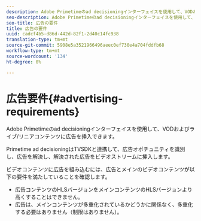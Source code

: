 ```yaml
---
description: Adobe Primetimeのad decisioningインターフェイスを使用して、VODおよびライブ/リニアコンテンツに広告を挿入できます。
seo-description: Adobe Primetimeのad decisioningインターフェイスを使用して、VODおよびライブ/リニアコンテンツに広告を挿入できます。
seo-title: 広告の要件
title: 広告の要件
uuid: cadcf4b5-d86d-442d-82f1-2d40c14fc938
translation-type: tm+mt
source-git-commit: 5908e5a3521966496aeec0ef730e4a704fddfb68
workflow-type: tm+mt
source-wordcount: '134'
ht-degree: 0%

---
```



# 広告要件{#advertising-requirements}

Adobe Primetimeのad decisioningインターフェイスを使用して、VODおよびライブ/リニアコンテンツに広告を挿入できます。

Primetime ad decisioningはTVSDKと連携して、広告オポチュニティを識別し、広告を解決し、解決された広告をビデオストリームに挿入します。

ビデオコンテンツに広告を組み込むには、広告とメインのビデオコンテンツが以下の要件を満たしていることを確認します。

* 広告コンテンツのHLSバージョンをメインコンテンツのHLSバージョンより高くすることはできません。
* 広告は、メインコンテンツが多重化されているかどうかに関係なく、多重化する必要はありません（制限はありません）。

